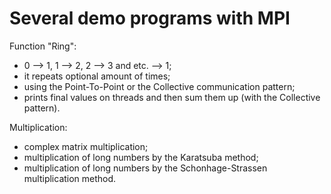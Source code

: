 # Several demo programs with MPI

Function "Ring": 
- 0 --> 1, 1 --> 2, 2 --> 3 and etc. --> 1;
- it repeats optional amount of times;
- using the Point-To-Point or the Collective communication pattern;
- prints final values on threads and then sum them up (with the Collective pattern).

Multiplication:
- complex matrix multiplication;
- multiplication of long numbers by the Karatsuba method;
- multiplication of long numbers by the Schonhage-Strassen multiplication method.  
